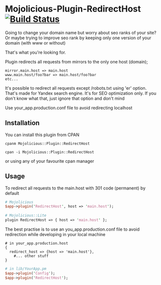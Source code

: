 Mojolicious-Plugin-RedirectHost [![Build Status](https://travis-ci.org/alexbyk/Mojolicious-Plugin-RedirectHost.svg)](https://travis-ci.org/alexbyk/Mojolicious-Plugin-RedirectHost)
========

Going to change your domain name but worry about seo ranks of your site? 
Or maybe trying to improve seo rank by keeping only one version of your domain (with www or without)

That's what you're looking for.

Plugin redirects all requests from mirrors to the only one host (domain);

	mirror.main.host => main.host
	www.main.host/foo?bar => main.host/foo?bar
	etc...

It's possible to redirect all requests except /robots.txt using 'er' option. That's made for Yandex search engine. It's for SEO optimization only.
If you don't know what that, just ignore that option and don't mind

Use your_app.production.conf file to avoid redirecting localhost

Installation
----------

You can install this plugin from CPAN

	cpanm Mojolicious::Plugin::RedirectHost

	cpan -i Mojolicious::Plugin::RedirectHost

or using any of your favourite cpan manager

Usage
----------

To redirect all requests to the main.host with 301 code (permanent) by default

```perl
# Mojolicious
$app->plugin('RedirectHost', host => 'main.host');
 
# Mojolicious::Lite
plugin RedirectHost => { host => 'main.host' };
```

The best practise is to use an you_app.production.conf file to avoid redirection while developing in your local machine

```
# in your_app.production.host
{
  redirect_host => {host => 'main.host'},
	#... other stuff
}
```

```perl
# in lib/YourApp.pm
$app->plugin('Config');
$app->plugin('RedirectHost');
```
